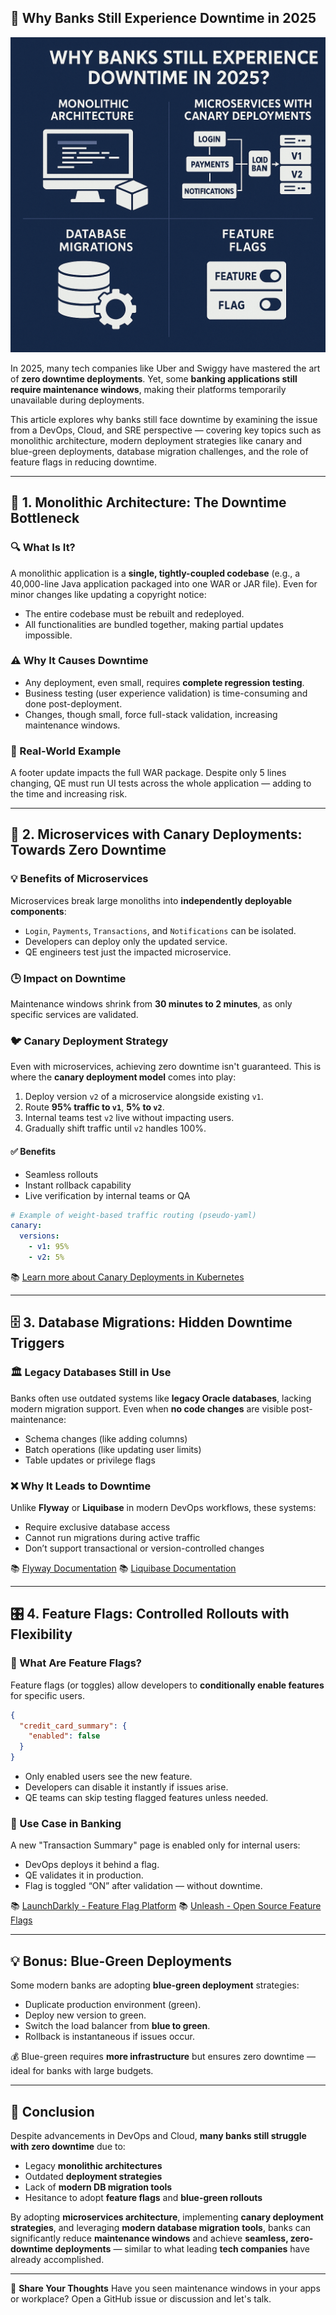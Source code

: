## 🏦 Why Banks Still Experience Downtime in 2025

![Bank Downtime Infographic](https://raw.githubusercontent.com/BharathKumarReddy2103/DevOps/main/Day-15/banks-downtime-2025.png.png)

In 2025, many tech companies like Uber and Swiggy have mastered the art of **zero downtime deployments**. Yet, some **banking applications still require maintenance windows**, making their platforms temporarily unavailable during deployments.

This article explores why banks still face downtime by examining the issue from a DevOps, Cloud, and SRE perspective — covering key topics such as monolithic architecture, modern deployment strategies like canary and blue-green deployments, database migration challenges, and the role of feature flags in reducing downtime.

---

## 🧱 1. Monolithic Architecture: The Downtime Bottleneck

### 🔍 What Is It?

A monolithic application is a **single, tightly-coupled codebase** (e.g., a 40,000-line Java application packaged into one WAR or JAR file). Even for minor changes like updating a copyright notice:

- The entire codebase must be rebuilt and redeployed.
- All functionalities are bundled together, making partial updates impossible.

### ⚠️ Why It Causes Downtime

- Any deployment, even small, requires **complete regression testing**.
- Business testing (user experience validation) is time-consuming and done post-deployment.
- Changes, though small, force full-stack validation, increasing maintenance windows.

### 🔄 Real-World Example

A footer update impacts the full WAR package. Despite only 5 lines changing, QE must run UI tests across the whole application — adding to the time and increasing risk.

---

## 🧩 2. Microservices with Canary Deployments: Towards Zero Downtime

### 💡 Benefits of Microservices

Microservices break large monoliths into **independently deployable components**:

- `Login`, `Payments`, `Transactions`, and `Notifications` can be isolated.
- Developers can deploy only the updated service.
- QE engineers test just the impacted microservice.

### 🕒 Impact on Downtime

Maintenance windows shrink from **30 minutes to 2 minutes**, as only specific services are validated.

### 🐦 Canary Deployment Strategy

Even with microservices, achieving zero downtime isn't guaranteed. This is where the **canary deployment model** comes into play:


1. Deploy version `v2` of a microservice alongside existing `v1`.
2. Route **95% traffic to `v1`**, **5% to `v2`**.
3. Internal teams test `v2` live without impacting users.
4. Gradually shift traffic until `v2` handles 100%.

#### ✅ Benefits

- Seamless rollouts
- Instant rollback capability
- Live verification by internal teams or QA

```yaml
# Example of weight-based traffic routing (pseudo-yaml)
canary:
  versions:
    - v1: 95%
    - v2: 5%
````

📚 [Learn more about Canary Deployments in Kubernetes](https://kubernetes.io/docs/concepts/workloads/controllers/deployment/#canary-deployments)

---

## 🗄️ 3. Database Migrations: Hidden Downtime Triggers

### 🏛️ Legacy Databases Still in Use

Banks often use outdated systems like **legacy Oracle databases**, lacking modern migration support. Even when **no code changes** are visible post-maintenance:

* Schema changes (like adding columns)
* Batch operations (like updating user limits)
* Table updates or privilege flags

### ❌ Why It Leads to Downtime

Unlike **Flyway** or **Liquibase** in modern DevOps workflows, these systems:

* Require exclusive database access
* Cannot run migrations during active traffic
* Don’t support transactional or version-controlled changes

📚 [Flyway Documentation](https://flywaydb.org/documentation/)
📚 [Liquibase Documentation](https://www.liquibase.org/documentation/index.html)

---

## 🎛️ 4. Feature Flags: Controlled Rollouts with Flexibility

### 🔐 What Are Feature Flags?

Feature flags (or toggles) allow developers to **conditionally enable features** for specific users.

```json
{
  "credit_card_summary": {
    "enabled": false
  }
}
```

* Only enabled users see the new feature.
* Developers can disable it instantly if issues arise.
* QE teams can skip testing flagged features unless needed.

### 🧪 Use Case in Banking

A new "Transaction Summary" page is enabled only for internal users:

* DevOps deploys it behind a flag.
* QE validates it in production.
* Flag is toggled “ON” after validation — without downtime.

📚 [LaunchDarkly - Feature Flag Platform](https://launchdarkly.com/)
📚 [Unleash - Open Source Feature Flags](https://www.getunleash.io/)

---

## 💡 Bonus: Blue-Green Deployments

Some modern banks are adopting **blue-green deployment** strategies:

* Duplicate production environment (green).
* Deploy new version to green.
* Switch the load balancer from **blue to green**.
* Rollback is instantaneous if issues occur.

💰 Blue-green requires **more infrastructure** but ensures zero downtime — ideal for banks with large budgets.

---

## 🏁 Conclusion

Despite advancements in DevOps and Cloud, **many banks still struggle with zero downtime** due to:

* Legacy **monolithic architectures**
* Outdated **deployment strategies**
* Lack of **modern DB migration tools**
* Hesitance to adopt **feature flags** and **blue-green rollouts**

By adopting **microservices architecture**, implementing **canary deployment strategies**, and leveraging **modern database migration tools**, banks can significantly reduce **maintenance windows** and achieve **seamless, zero-downtime deployments** — similar to what leading **tech companies** have already accomplished.


---

📢 **Share Your Thoughts**
Have you seen maintenance windows in your apps or workplace? Open a GitHub issue or discussion and let's talk.
